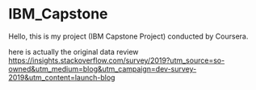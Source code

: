 # IBM_Capstone
Hello,
this is my project (IBM Capstone Project) conducted by Coursera. 

here is actually the original data review
https://insights.stackoverflow.com/survey/2019?utm_source=so-owned&utm_medium=blog&utm_campaign=dev-survey-2019&utm_content=launch-blog
